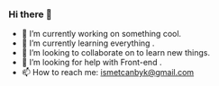 ### Hi there 👋



- 🔭 I’m currently working on something cool. 
- 🌱 I’m currently learning everything .
- 👯 I’m looking to collaborate on to learn new things.
- 🤔 I’m looking for help with Front-end .
- 📫 How to reach me: ismetcanbyk@gmail.com


